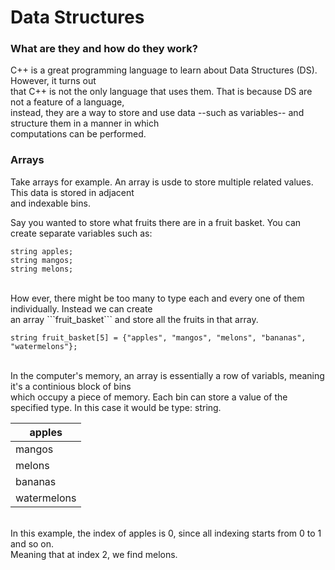 # Data Structures
### What are they and how do they work?

C++ is a great programming language to learn about Data Structures (DS).  However, it turns out <br>
that C++ is not the only language that uses them.  That is because DS are not a feature of a language, <br>
instead, they are a way to store and use data --such as variables-- and structure them in a manner in which <br>
computations can be performed. 

### Arrays
Take arrays for example. An array is usde to store multiple related values. This data is stored in adjacent<br>
and indexable bins. 

Say you wanted to store what fruits there are in a fruit basket. You can create separate variables such as:<br>
```
string apples;
string mangos;
string melons;
```
<br>
How ever, there might be too many to type each and every one of them individually. Instead we can create<br>
an array ```fruit_basket``` and store all the fruits in that array.
<br>

```
string fruit_basket[5] = {"apples", "mangos", "melons", "bananas", "watermelons"};
```
<br>
In the computer's memory, an array is essentially a row of variabls, meaning it's a continious block of bins<br>
which occupy a piece of memory. Each bin can store a value of the specified type. In this case it would be type: string. <br>

| apples |   
|--------|   
| mangos |
| melons |
|bananas |
|watermelons|

<br>
In this example, the index of apples is 0, since all indexing starts from 0 to 1 and so on.<br>
Meaning that at index 2, we find melons. 
